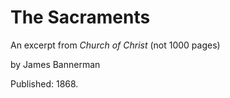 # The Sacraments

An excerpt from *Church of Christ*
(not 1000 pages)

by James Bannerman

Published: 1868.
